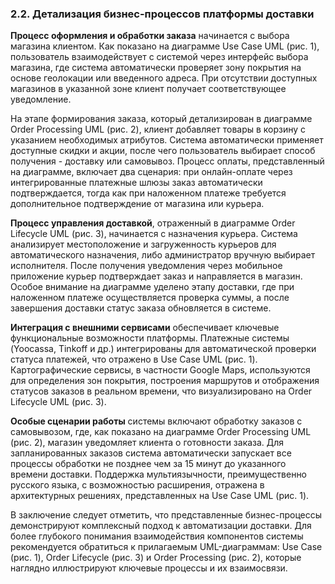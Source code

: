 ### **2.2. Детализация бизнес-процессов платформы доставки**

**Процесс оформления и обработки заказа** начинается с выбора магазина клиентом. Как показано на диаграмме Use Case UML (рис. 1), пользователь взаимодействует с системой через интерфейс выбора магазина, где система автоматически проверяет зону покрытия на основе геолокации или введенного адреса. При отсутствии доступных магазинов в указанной зоне клиент получает соответствующее уведомление.

На этапе формирования заказа, который детализирован в диаграмме Order Processing UML (рис. 2), клиент добавляет товары в корзину с указанием необходимых атрибутов. Система автоматически применяет доступные скидки и акции, после чего пользователь выбирает способ получения - доставку или самовывоз. Процесс оплаты, представленный на диаграмме, включает два сценария: при онлайн-оплате через интегрированные платежные шлюзы заказ автоматически подтверждается, тогда как при наложенном платеже требуется дополнительное подтверждение от магазина или курьера.

**Процесс управления доставкой**, отраженный в диаграмме Order Lifecycle UML (рис. 3), начинается с назначения курьера. Система анализирует местоположение и загруженность курьеров для автоматического назначения, либо администратор вручную выбирает исполнителя. После получения уведомления через мобильное приложение курьер подтверждает заказ и направляется в магазин. Особое внимание на диаграмме уделено этапу доставки, где при наложенном платеже осуществляется проверка суммы, а после завершения доставки статус заказа обновляется в системе.

**Интеграция с внешними сервисами** обеспечивает ключевые функциональные возможности платформы. Платежные системы (Yoocassa, Tinkoff и др.) интегрированы для автоматической проверки статуса платежей, что отражено в Use Case UML (рис. 1). Картографические сервисы, в частности Google Maps, используются для определения зон покрытия, построения маршрутов и отображения статусов заказов в реальном времени, что визуализировано на Order Lifecycle UML (рис. 3).

**Особые сценарии работы** системы включают обработку заказов с самовывозом, где, как показано на диаграмме Order Processing UML (рис. 2), магазин уведомляет клиента о готовности заказа. Для запланированных заказов система автоматически запускает все процессы обработки не позднее чем за 15 минут до указанного времени доставки. Поддержка мультиязычности, преимущественно русского языка, с возможностью расширения, отражена в архитектурных решениях, представленных на Use Case UML (рис. 1).

В заключение следует отметить, что представленные бизнес-процессы демонстрируют комплексный подход к автоматизации доставки. Для более глубокого понимания взаимодействия компонентов системы рекомендуется обратиться к прилагаемым UML-диаграммам: Use Case (рис. 1), Order Lifecycle (рис. 3) и Order Processing (рис. 2), которые наглядно иллюстрируют ключевые процессы и их взаимосвязи.